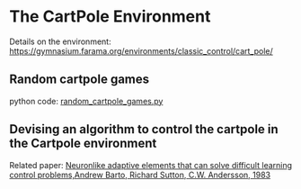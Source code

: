 # The CartPole Environment

Details on the environment: https://gymnasium.farama.org/environments/classic_control/cart_pole/


## Random cartpole games

python code: [random_cartpole_games.py](https://github.com/dimitarpg13/gymnasium-demo/blob/main/gymnasium_demo/random_cartpole_games.py)


## Devising an algorithm to control the cartpole in the Cartpole environment

Related paper: [Neuronlike adaptive elements that can solve difficult learning control problems,Andrew Barto, Richard Sutton, C.W. Andersson, 1983](https://github.com/dimitarpg13/gymnasium-demo/blob/main/docs/Neuronlike_adaptive_elements_that_can_solve_difficult_learning_control_problems_Barto1983.pdf)



